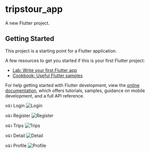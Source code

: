 # tripstour_app

A new Flutter project.

## Getting Started

This project is a starting point for a Flutter application.

A few resources to get you started if this is your first Flutter project:

- [Lab: Write your first Flutter app](https://docs.flutter.dev/get-started/codelab)
- [Cookbook: Useful Flutter samples](https://docs.flutter.dev/cookbook)

For help getting started with Flutter development, view the
[online documentation](https://docs.flutter.dev/), which offers tutorials,
samples, guidance on mobile development, and a full API reference.

หน้า Login
![Login](images/Login.jpg)

หน้า Register
![Register](images/Register.jpg)

หน้า Trips
![Trips](images/Trips.jpg)

หน้า Detail
![Detail](images/detail.jpg)

หน้า Profile
![Profile](images/Profile.jpg)
